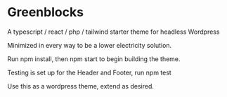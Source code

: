 # Greenblocks
A typescript / react / php / tailwind starter theme for headless Wordpress

Minimized in every way to be a lower electricity solution.

Run npm install, then npm start to begin building the theme. 

Testing is set up for the Header and Footer, run npm test 

Use this as a wordpress theme, extend as desired.
